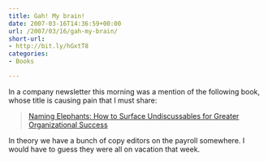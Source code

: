 ```yaml
---
title: Gah! My brain!
date: 2007-03-16T14:36:59+00:00
url: /2007/03/16/gah-my-brain/
short-url:
- http://bit.ly/hGxtT8
categories:
- Books

---
```

<div class='microid-mailto+http:sha1:5d7c1e9e30a1a10e17d484d3383194e5ce215c01'>

In a company newsletter this morning was a mention of the following book, whose title is causing pain that I must share:
<blockquote>

[Naming Elephants: How to Surface Undiscussables for Greater Organizational Success](http://www.amazon.com/Thin-Book-Naming-Elephants-Undiscussables/dp/0966537351)

</blockquote>
In theory we have a bunch of copy editors on the payroll somewhere. I would have to guess they were all on vacation that week.

